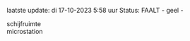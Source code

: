 laatste update: 
di 17-10-2023  5:58   uur 
Status: FAALT - geel - 
<div class="service R">schijfruimte</div><div class="service R">microstation</div>